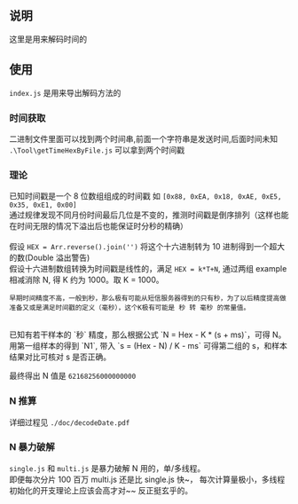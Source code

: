 ## 说明

这里是用来解码时间的

## 使用

`index.js` 是用来导出解码方法的

### 时间获取

二进制文件里面可以找到两个时间串,前面一个字符串是发送时间,后面时间未知<br/>
`.\Tool\getTimeHexByFile.js` 可以拿到两个时间戳

### 理论

已知时间戳是一个 8 位数组组成的时间戳 如 `[0x88, 0xEA, 0x18, 0xAE, 0xE5, 0x35, 0xE1, 0x00]` <br/>
通过规律发现不同月份时间最后几位是不变的，推测时间戳是倒序排列（这样也能在时间无限的情况下溢出后也能保证时分秒的精确）<br/><br/>
假设 `HEX = Arr.reverse().join('')` 将这个十六进制转为 10 进制得到一个超大的数(Double 溢出警告) <br/>
假设十六进制数组转换为时间戳是线性的，满足 `HEX = k*T+N`, 通过两组 example 相减消除 N, 得 K 约为 1000。取 K = 1000。

```
早期时间精度不高，一般到秒，那么极有可能从短信服务器得到的只有秒，为了以后精度提高做准备又或是满足时间戳的定义（毫秒），这个K极有可能是 秒 转 毫秒 的常量值。
```

<br/>
已知有若干样本的 `秒` 精度，那么根据公式 `N = Hex - K * (s + ms)`，可得 N。<br/>
用第一组样本的得到 `N1`, 带入  `s = (Hex - N) / K - ms` 可得第二组的 s，和样本结果对比可核对 s 是否正确。 <br/>

最终得出 N 值是 `62168256000000000` <br/>

### N 推算

详细过程见 `./doc/decodeDate.pdf`

### N 暴力破解

`single.js` 和 `multi.js` 是暴力破解 N 用的，单/多线程。<br/>
即便每次分片 100 百万 multi.js 还是比 single.js 快~， 每次计算量极小，多线程初始化的开支理论上应该会高才对~~ 反正挺玄乎的。
